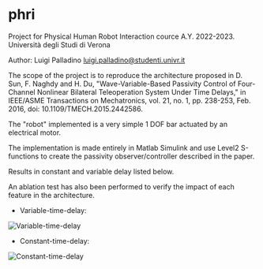 # phri

Project for Physical Human Robot Interaction cource A.Y. 2022-2023.
Università degli Studi di Verona

Author:
Luigi Palladino
luigi.palladino@studenti.univr.it

The scope of the project is to reproduce the architecture proposed in D. Sun, F. Naghdy and H. Du, "Wave-Variable-Based Passivity Control of Four-Channel Nonlinear Bilateral Teleoperation System Under Time Delays," in IEEE/ASME Transactions on Mechatronics, vol. 21, no. 1, pp. 238-253, Feb. 2016, doi: 10.1109/TMECH.2015.2442586.

The "robot" implemented is a very simple 1 DOF bar actuated by an electrical motor.

The implementation is made entirely in Matlab Simulink and use Level2 S-functions to create the passivity observer/controller described in the paper.

Results in constant and variable delay listed below.

An ablation test has also been performed to verify the impact of each feature in the architecture.

- Variable-time-delay:

![Variable-time-delay](/results/variable_full.png "Variable-time-delay")

- Constant-time-delay:

![Constant-time-delay](/results/constant_full.png "Constant-time-delay")


